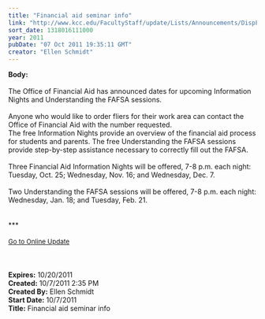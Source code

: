 ```yaml
---
title: "Financial aid seminar info"
link: "http://www.kcc.edu/FacultyStaff/update/Lists/Announcements/DispForm.aspx?ID=471"
sort_date: 1318016111000
year: 2011
pubDate: "07 Oct 2011 19:35:11 GMT"
creator: "Ellen Schmidt"
---
```


<div><b>Body:</b> <div class="ExternalClass97069B4DF8654E8A87DF361065BCDFB4"><div><br />The Office of Financial Aid has announced dates for upcoming Information Nights and Understanding the FAFSA sessions.</div>
<div> <br />Anyone who would like to order fliers for their work area can contact the Office of Financial Aid with the number requested.<br /></div>
<div>The free Information Nights provide an overview of the financial aid process for students and parents. The free Understanding the FAFSA sessions provide step-by-step assistance necessary to correctly fill out the FAFSA. </div>
<div><br />Three Financial Aid Information Nights will be offered, 7-8 p.m. each night: Tuesday, Oct. 25; Wednesday, Nov. 16; and Wednesday, Dec. 7.</div>
<div><br />Two Understanding the FAFSA sessions will be offered, 7-8 p.m. each night: Wednesday, Jan. 18; and Tuesday, Feb. 21.</div>
<div> </div>
<div> </div>
<div>
<div>***</div>
<div> </div>
<div>
<div><font size="2"><a href="/FacultyStaff/update/Pages/dailyupdate.aspx">Go to Online Update</a></font></div>
<div><font size="2"></font> </div>
<div> </div></div><br /></div></div></div>
<div><b>Expires:</b> 10/20/2011</div>
<div><b>Created:</b> 10/7/2011 2:35 PM</div>
<div><b>Created By:</b> Ellen Schmidt</div>
<div><b>Start Date:</b> 10/7/2011</div>
<div><b>Title:</b> Financial aid seminar info</div>
